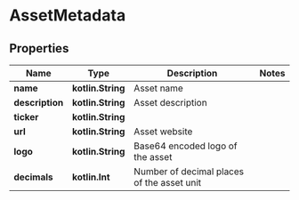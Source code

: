 
# AssetMetadata

## Properties
Name | Type | Description | Notes
------------ | ------------- | ------------- | -------------
**name** | **kotlin.String** | Asset name | 
**description** | **kotlin.String** | Asset description | 
**ticker** | **kotlin.String** |  | 
**url** | **kotlin.String** | Asset website | 
**logo** | **kotlin.String** | Base64 encoded logo of the asset | 
**decimals** | **kotlin.Int** | Number of decimal places of the asset unit | 




